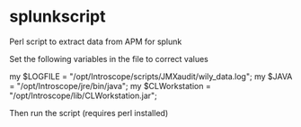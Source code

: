# splunkscript
Perl script to extract data from APM for splunk

Set the following variables in the file to correct values

  my $LOGFILE = "/opt/Introscope/scripts/JMXaudit/wily_data.log";
  my $JAVA = "/opt/Introscope/jre/bin/java";
  my $CLWorkstation = "/opt/Introscope/lib/CLWorkstation.jar";
  
Then run the script (requires perl installed) 
